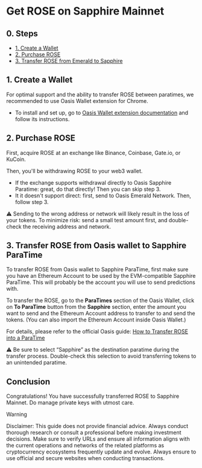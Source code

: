 # Get ROSE on Sapphire Mainnet

## 0. Steps

- [1. Create a Wallet](#1-create-a-wallet)
- [2. Purchase ROSE](#2-purchase-rose)
- [3. Transfer ROSE from Emerald to Sapphire](#3-transfer-rose-from-emerald-to-sapphire)

## 1. Create a Wallet

For optimal support and the ability to transfer ROSE between paratimes, we recommended to use Oasis Wallet extension for Chrome.
- To install and set up, go to [Oasis Wallet extension documentation](https://docs.oasis.io/general/manage-tokens/oasis-wallets/browser-extension/#install-the-oasis-wallet-via-chrome-web-store) and follow its instructions.

## 2. Purchase ROSE

First, acquire ROSE at an exchange like Binance, Coinbase, Gate.io, or KuCoin.

Then, you'll be withdrawing ROSE to your web3 wallet.
- If the exchange supports withdrawal directly to Oasis Sapphire Paratime: great, do that directly! Then you can skip step 3. 
- It it doesn't support direct: first, send to Oasis Emerald Network. Then, follow step 3.

⚠️ Sending to the wrong address or network will likely result in the loss of your tokens. To minimize risk: send a small test amount first, and double-check the receiving address and network.

## 3. Transfer ROSE from Oasis wallet to Sapphire ParaTime

To transfer ROSE from Oasis wallet to Sapphire ParaTime, first make sure you have an Ethereum Account to be used by the EVM-compatible Sapphire ParaTime. This will probably be the account you will use to send predictions with.

To transfer the ROSE, go to the **ParaTimes** section of the Oasis Wallet, click on **To ParaTime** button from the **Sapphire** section, enter the amount you want to send and the Ethereum Account address to transfer to and send the tokens. (You can also import the Ethereum Account inside Oasis Wallet.)

For details, please refer to the official Oasis guide: [How to Transfer ROSE into a ParaTime](https://docs.oasis.io/general/manage-tokens/how-to-transfer-rose-into-paratime)

⚠️ Be sure to select “Sapphire” as the destination paratime during the transfer process. Double-check this selection to avoid transferring tokens to an unintended paratime. 

## Conclusion

Congratulations! You have successfully transferred ROSE to Sapphire Mainnet. Do manage private keys with utmost care.


> [!WARNING]
> Disclaimer: This guide does not provide financial advice. Always conduct thorough research or consult a professional before making investment decisions. Make sure to verify URLs and ensure all information aligns with the current operations and networks of the related platforms as cryptocurrency ecosystems frequently update and evolve. Always ensure to use official and secure websites when conducting transactions.